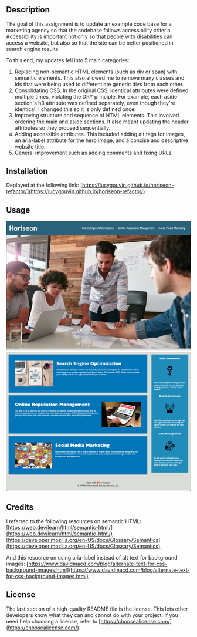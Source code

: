 # <Horiseon Refactor Project>

## Description

The goal of this assignment is to update an example code base for a marketing agency so that the codebase follows accessibility criteria. Accessibility is important not only so that people with disabilities can access a website, but also so that the site can be better positioned in search engine results.

To this end, my updates fell into 5 main categories:
1. Replacing non-semantic HTML elements (such as div or span) with semantic elements. This also allowed me to remove many classes and ids that were being used to differentiate generic divs from each other.
2. Consolidating CSS. In the original CSS, identical attributes were defined multiple times, violating the DRY principle. For example, each aside section's h3 attribute was defined separately, even though they're identical. I changed this so it is only defined once.
3. Improving structure and sequence of HTML elements. This involved ordering the main and aside sections. It also meant updating the header attributes so they proceed sequentially. 
4. Adding accessible attributes. This included adding alt tags for images, an aria-label attribute for the hero image, and a concise and descriptive website title.
5. General improvement such as adding comments and fixing URLs.


## Installation

Deployed at the following link: [https://lucygouvin.github.io/horiseon-refactor/](https://lucygouvin.github.io/horiseon-refactor/)

## Usage

![screenshot of header and hero](assets/images/horiseon_screenshot1.png)
![screenshot of main, aside, and footer sections](assets/images/horiseon_screenshot2.png)

## Credits

I referred to the following resources on semantic HTML:
[https://web.dev/learn/html/semantic-html/](https://web.dev/learn/html/semantic-html/)
[https://developer.mozilla.org/en-US/docs/Glossary/Semantics](https://developer.mozilla.org/en-US/docs/Glossary/Semantics)

And this resource on using aria-label instead of alt text for background images:
[https://www.davidmacd.com/blog/alternate-text-for-css-background-images.html](https://www.davidmacd.com/blog/alternate-text-for-css-background-images.html)


## License

The last section of a high-quality README file is the license. This lets other developers know what they can and cannot do with your project. If you need help choosing a license, refer to [https://choosealicense.com/](https://choosealicense.com/).
